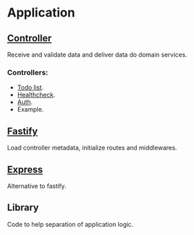 # Application

## [Controller](./controller)
Receive and validate data and deliver data do domain services.

### Controllers:
- [Todo list](./controller/todo-list/API.md).
- [Healthcheck](./controller/healthcheck/API.md).
- [Auth](./controller/auth/API.md).
- Example.

## [Fastify](./fastify)
Load controller metadata, initialize routes and middlewares.

## [Express](./express)
Alternative to fastify.

## Library
Code to help separation of application logic.

